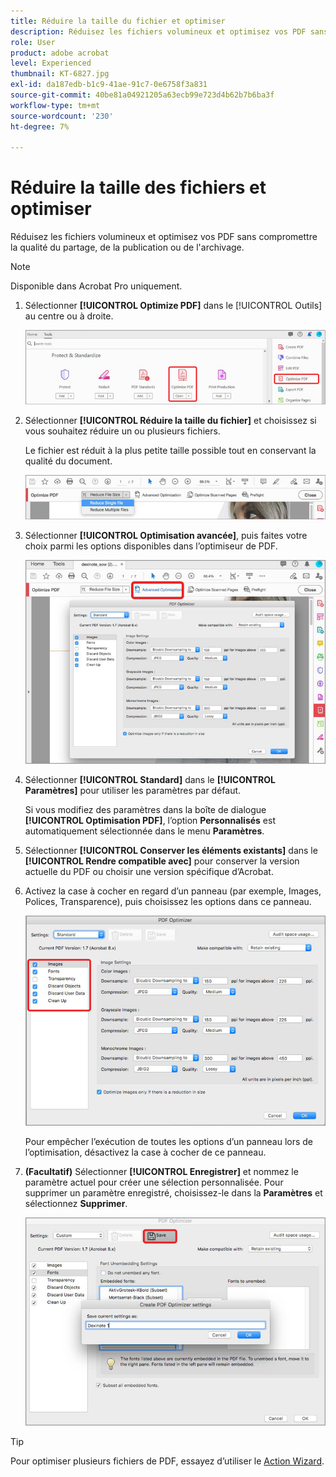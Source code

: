 ```yaml
---
title: Réduire la taille du fichier et optimiser
description: Réduisez les fichiers volumineux et optimisez vos PDF sans compromettre la qualité du partage, de la publication ou de l’archivage
role: User
product: adobe acrobat
level: Experienced
thumbnail: KT-6827.jpg
exl-id: da187edb-b1c9-41ae-91c7-0e6758f3a831
source-git-commit: 40be81a04921205a63ecb99e723d4b62b7b6ba3f
workflow-type: tm+mt
source-wordcount: '230'
ht-degree: 7%

---
```


# Réduire la taille des fichiers et optimiser

Réduisez les fichiers volumineux et optimisez vos PDF sans compromettre la qualité du partage, de la publication ou de l&#39;archivage.

>[!NOTE]
>
>Disponible dans Acrobat Pro uniquement.

1. Sélectionner **[!UICONTROL Optimize PDF]** dans le [!UICONTROL Outils] au centre ou à droite.

   ![Réduire étape 1](../assets/Reduce_1.png)

1. Sélectionner **[!UICONTROL Réduire la taille du fichier]** et choisissez si vous souhaitez réduire un ou plusieurs fichiers.

   Le fichier est réduit à la plus petite taille possible tout en conservant la qualité du document.

   ![Réduire étape 2](../assets/Reduce_2.png)

1. Sélectionner **[!UICONTROL Optimisation avancée]**, puis faites votre choix parmi les options disponibles dans l’optimiseur de PDF.

   ![Réduire étape 3](../assets/Reduce_3.png)

1. Sélectionner **[!UICONTROL Standard]** dans le **[!UICONTROL Paramètres]** pour utiliser les paramètres par défaut.

   Si vous modifiez des paramètres dans la boîte de dialogue **[!UICONTROL Optimisation PDF]**, l’option **Personnalisés** est automatiquement sélectionnée dans le menu **Paramètres**.

1. Sélectionner **[!UICONTROL Conserver les éléments existants]** dans le **[!UICONTROL Rendre compatible avec]** pour conserver la version actuelle du PDF ou choisir une version spécifique d’Acrobat.

1. Activez la case à cocher en regard d’un panneau (par exemple, Images, Polices, Transparence), puis choisissez les options dans ce panneau.

   ![Réduire étape 5](../assets/Reduce_5.png)

   Pour empêcher l’exécution de toutes les options d’un panneau lors de l’optimisation, désactivez la case à cocher de ce panneau.

1. **(Facultatif)** Sélectionner **[!UICONTROL Enregistrer]** et nommez le paramètre actuel pour créer une sélection personnalisée. Pour supprimer un paramètre enregistré, choisissez-le dans la **Paramètres** et sélectionnez **Supprimer**.

   ![Réduire étape 6](../assets/Reduce_6.png)

>[!TIP]
>
>Pour optimiser plusieurs fichiers de PDF, essayez d’utiliser le [Action Wizard](../advanced-tasks/action.md).